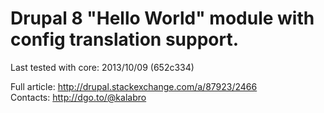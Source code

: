 Drupal 8 "Hello World" module with config translation support.
===============

Last tested with core: 2013/10/09 (652c334)

Full article: http://drupal.stackexchange.com/a/87923/2466  
Contacts: http://dgo.to/@kalabro
